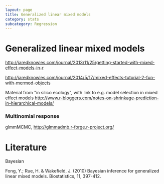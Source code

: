```yaml
---
layout: page
title: Generalized linear mixed models
category: stats
subcategory: Regression
---
```


Generalized linear mixed models
===





http://jaredknowles.com/journal/2013/11/25/getting-started-with-mixed-effect-models-in-r

http://jaredknowles.com/journal/2014/5/17/mixed-effects-tutorial-2-fun-with-mermod-objects

Material from "in silico ecology", with link to e.g. model selection in mixed effect models
http://www.r-bloggers.com/notes-on-shrinkage-prediction-in-hierarchical-models/


### Multinomial response

glmmMCMC, http://glmmadmb.r-forge.r-project.org/


# Literature

Bayesian 

Fong, Y.; Rue, H. & Wakefield, J. (2010) Bayesian inference for generalized linear mixed models. Biostatistics, 11, 397-412.
